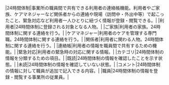 
|24時間体制|事業所の職員間で共有できる利用者の連絡帳機能。利用者やご家族、ケアマネジャーなど関係者からの連絡や現場（訪問中・外出中等）で起こったこと、緊急対応など利用者一人ひとりに紐づく情報が登録・閲覧できる。|
|利用者|24時間体制に登録される対象となる人物。|
|ご家族|利用者の家族。24時間体制に関する連絡を行う。|
|ケアマネジャー|利用者のケアを管理する専門職。24時間体制に関する連絡を行う。|
|関係者|利用者に関わる人物。24時間体制に関する連絡を行う。|
|連絡帳|利用者の情報を職員間で共有するための機能。|
|緊急対応|利用者の緊急時の対応に関する情報。|
|カテゴリ|24時間体制の情報を分類するための項目。|
|既読|24時間体制の情報を確認したことを示す状態。|
|未読|24時間体制の情報を確認していない状態。|
|コメント|24時間体制の情報に対して職員が追加で記入できる内容。|
|職員|24時間体制の情報を登録・閲覧する事業所の従業員。|